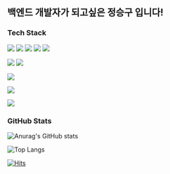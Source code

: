 ## 백엔드 개발자가 되고싶은 정승구 입니다!

### Tech Stack

<!-- 로고 사이트: https://shields.io/ https://simpleicons.org/ -->

<img src="https://img.shields.io/badge/HTML5-E34F26?style=flat-square&logo=HTML5&logoColor=white"/></a>
<img src="https://img.shields.io/badge/CSS3-1572B6?style=flat-square&logo=CSS3&logoColor=white"/>
<img src="https://img.shields.io/badge/JavaScript-F7DF1E?style=flat-square&logo=javascript&logoColor=white"/>
<img src="https://img.shields.io/badge/jQuery-0769AD?style=flat-square&logo=jQuery&logoColor=white"/>
<img src="https://img.shields.io/badge/BootStrap-7952B3?style=flat-square&logo=BootStrap&logoColor=white"/>

<img src="https://img.shields.io/badge/Java-007396?style=flat-square&logo=java&logoColor=white"/></a>
<img src="https://img.shields.io/badge/Python-3766AB?style=flat-square&logo=Python&logoColor=white"/>

<img src="https://img.shields.io/badge/Spring-6DB33F?style=flat-square&logo=Spring&logoColor=white"/></a>

<img src="https://img.shields.io/badge/Oracle-F80000?style=flat-square&logo=Oracle&logoColor=white"/></a>

<img src="https://img.shields.io/badge/GitHub-181717?style=flat-square&logo=GitHub&logoColor=white"/></a>
### GitHub Stats
![Anurag's GitHub stats](https://github-readme-stats.vercel.app/api?username=jsggo2001&show_icons=true&theme=tokyonight&include_all_commits=true)</a><br>

![Top Langs](https://github-readme-stats.vercel.app/api/top-langs/?username=jsggo2001&layout=compact&theme=tokyonight)

[![Hits](https://hits.seeyoufarm.com/api/count/incr/badge.svg?url=https%3A%2F%2Fgithub.com%2Fjsggo2001%2Fhit-counter&count_bg=%2379C83D&title_bg=%23555555&icon=&icon_color=%23E7E7E7&title=hits&edge_flat=false)](https://hits.seeyoufarm.com)
